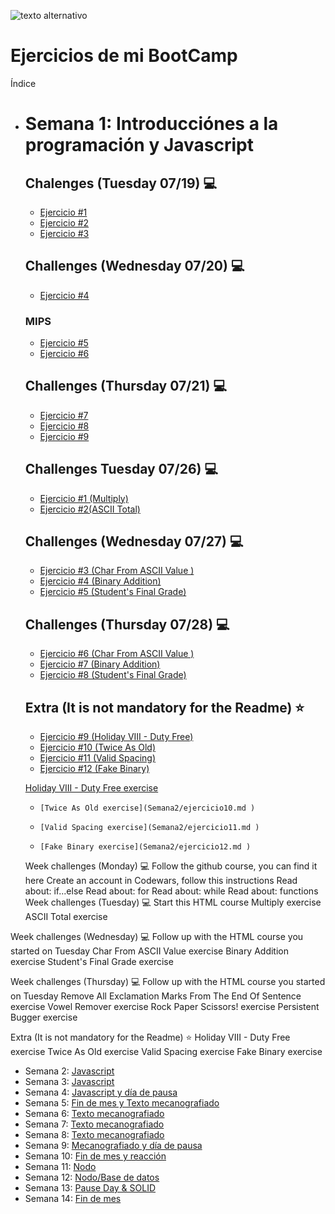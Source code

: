 

![ texto alternativo ](https://uploads-ssl.webflow.com/5eb2f56932c3562feab232e3/5f73550d00249e7e96c9f3de_Logo.png 'corecodeio')

</a>



# Ejercicios de mi BootCamp
Índice



- # Semana 1: Introducciónes a la programación y Javascript
  
  ## Chalenges (Tuesday 07/19) 💻
    -    [ Ejercicio #1](Semana1/Ejercicio1.md)
    -    [ Ejercicio #2](Semana1/ejercicio2.md ) 
    -    [ Ejercicio #3](Semana1/ejercicio3.md ) 
    
  ## Challenges (Wednesday 07/20) 💻
    -    [ Ejercicio #4](Semana1/ejercicio4.md )
     
     ### MIPS
    -    [ Ejercicio #5](Semana1/ejercicio5.md ) 
    -    [ Ejercicio #6](Semana1/ejercicio6.md )  
  
  ## Challenges (Thursday 07/21) 💻
    -    [ Ejercicio #7](Semana1/ejercicio7.md )  
    -    [ Ejercicio #8](Semana1/ejercicio8.md )
    -    [ Ejercicio #9](Semana1/ejercicio9.md )
    
  ## Challenges Tuesday 07/26) 💻
    -    [ Ejercicio #1 (Multiply)](Semana2/ejercicio1.md )  
    -    [ Ejercicio #2(ASCII Total)](Semana2/ejercicio2.md )
      
  ## Challenges (Wednesday 07/27) 💻
    -    [ Ejercicio #3 (Char From ASCII Value )](Semana2/ejercicio3.md )  
    -    [ Ejercicio #4 (Binary Addition)](Semana2/ejercicio4.md )
    -    [ Ejercicio #5 (Student's Final Grade)](Semana2/ejercicio5.md )
  
  ## Challenges (Thursday 07/28) 💻
    -    [ Ejercicio #6 (Char From ASCII Value )](Semana2/ejercicio6.md )  
    -    [ Ejercicio #7 (Binary Addition)](Semana2/ejercicio7.md )
    -    [ Ejercicio #8 (Student's Final Grade)](Semana2/ejercicio8.md )
    
   
   ## Extra (It is not mandatory for the Readme) ⭐
    -    [ Ejercicio #9 (Holiday VIII - Duty Free)](Semana2/ejercicio9.md )  
    -    [ Ejercicio #10 (Twice As Old)](Semana2/ejercicio10.md )
    -    [ Ejercicio #11 (Valid Spacing)](Semana2/ejercicio11.md )
    -    [ Ejercicio #12 (Fake Binary)](Semana2/ejercicio12.md )
    
   [ Holiday VIII - Duty Free exercise](Semana2/ejercicio9.md )
   
    -     [Twice As Old exercise](Semana2/ejercicio10.md )
    -     [Valid Spacing exercise](Semana2/ejercicio11.md )
    -     [Fake Binary exercise](Semana2/ejercicio12.md )
    
  Week challenges (Monday) 💻
Follow the github course, you can find it here
Create an account in Codewars, follow this instructions
Read about: if...else
Read about: for
Read about: while
Read about: functions
Week challenges (Tuesday) 💻
Start this HTML course
Multiply exercise
ASCII Total exercise

Week challenges (Wednesday) 💻
Follow up with the HTML course you started on Tuesday
Char From ASCII Value exercise
Binary Addition exercise
Student's Final Grade exercise


Week challenges (Thursday) 💻
Follow up with the HTML course you started on Tuesday
Remove All Exclamation Marks From The End Of Sentence exercise
Vowel Remover exercise
Rock Paper Scissors! exercise
Persistent Bugger exercise

Extra (It is not mandatory for the Readme) ⭐
Holiday VIII - Duty Free exercise
Twice As Old exercise
Valid Spacing exercise
Fake Binary exercise
  
  
    
- Semana 2: [ Javascript ](src/technologies/2022/week02)
- Semana 3: [ Javascript ](src/technologies/2022/week03)
- Semana 4: [ Javascript y día de pausa ](src/technologies/2022/week04)
- Semana 5: [ Fin de mes y Texto mecanografiado](src/technologies/2022/week05)
- Semana 6: [ Texto mecanografiado ](src/technologies/2022/week06)
- Semana 7: [ Texto mecanografiado ](src/technologies/2022/week07)
- Semana 8: [ Texto mecanografiado ](src/technologies/2022/week08)
- Semana 9: [ Mecanografiado y día de pausa ](src/technologies/2022/week09)
- Semana 10: [ Fin de mes y reacción ](src/technologies/2022/week10)
- Semana 11: [ Nodo ](src/technologies/2022/week11)
- Semana 12: [ Nodo/Base de datos ](src/technologies/2022/week12)
- Semana 13: [ Pause Day & SOLID ](src/technologies/2022/week13)
- Semana 14: [ Fin de mes ](src/technologies/2022/week14)
